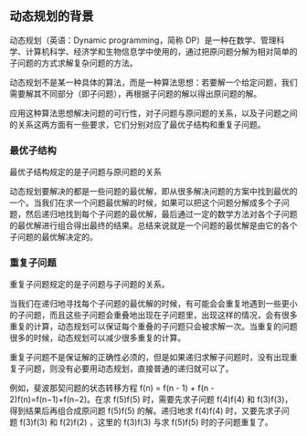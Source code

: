 ## 动态规划的背景

动态规划（英语：Dynamic programming，简称 DP）是一种在数学、管理科学、计算机科学、经济学和生物信息学中使用的，通过把原问题分解为相对简单的子问题的方式求解复杂问题的方法。

动态规划不是某一种具体的算法，而是一种算法思想：若要解一个给定问题，我们需要解其不同部分（即子问题），再根据子问题的解以得出原问题的解。

应用这种算法思想解决问题的可行性，对子问题与原问题的关系，以及子问题之间的关系这两方面有一些要求，它们分别对应了最优子结构和重复子问题。

### 最优子结构

最优子结构规定的是子问题与原问题的关系

动态规划要解决的都是一些问题的最优解，即从很多解决问题的方案中找到最优的一个。当我们在求一个问题最优解的时候，如果可以把这个问题分解成多个子问题，然后递归地找到每个子问题的最优解，最后通过一定的数学方法对各个子问题的最优解进行组合得出最终的结果。总结来说就是一个问题的最优解是由它的各个子问题的最优解决定的。

### 重复子问题

重复子问题规定的是子问题与子问题的关系。

当我们在递归地寻找每个子问题的最优解的时候，有可能会会重复地遇到一些更小的子问题，而且这些子问题会重叠地出现在子问题里，出现这样的情况，会有很多重复的计算，动态规划可以保证每个重叠的子问题只会被求解一次。当重复的问题很多的时候，动态规划可以减少很多重复的计算。

重复子问题不是保证解的正确性必须的，但是如果递归求解子问题时，没有出现重复子问题，则没有必要用动态规划，直接普通的递归就可以了。

例如，斐波那契问题的状态转移方程 f(n) = f(n - 1) + f(n - 2)f(n)=f(n−1)+f(n−2)。在求 f(5)f(5) 时，需要先求子问题 f(4)f(4) 和 f(3)f(3)，得到结果后再组合成原问题 f(5)f(5) 的解。递归地求 f(4)f(4) 时，又要先求子问题 f(3)f(3) 和 f(2)f(2) ，这里的 f(3)f(3) 与求 f(5)f(5) 时的子问题重复了。
